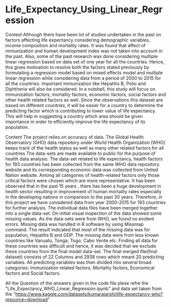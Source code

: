# Life_Expectancy_Using_Linear_Regression

Context
Although there have been lot of studies undertaken in the past on factors affecting life expectancy considering demographic variables, income composition and 
mortality rates. It was found that affect of immunization and human development index was not taken into account in the past. Also, some of the past research was done 
considering multiple linear regression based on data set of one year for all the countries. Hence, this gives motivation to resolve both the factors stated previously 
by formulating a regression model based on mixed effects model and multiple linear regression while considering data from a period of 2000 to 2015 for all the countries.
Important immunization like Hepatitis B, Polio and Diphtheria will also be considered. In a nutshell, this study will focus on immunization factors, mortality factors, 
economic factors, social factors and other health related factors as well. Since the observations this dataset are based on different countries, it will be easier for 
a country to determine the predicting factor which is contributing to lower value of life expectancy. This will help in suggesting a country which area should be given 
importance in order to efficiently improve the life expectancy of its population.

Content
The project relies on accuracy of data. The Global Health Observatory (GHO) data repository under World Health Organization (WHO) keeps track of the health status as
well as many other related factors for all countries The data-sets are made available to public for the purpose of health data analysis. The data-set related to life 
expectancy, health factors for 193 countries has been collected from the same WHO data repository website and its corresponding economic data was collected from United 
Nation website. Among all categories of health-related factors only those critical factors were chosen which are more representative. It has been observed that in the 
past 15 years , there has been a huge development in health sector resulting in improvement of human mortality rates especially in the developing nations in comparison 
to the past 30 years. Therefore, in this project we have considered data from year 2000-2015 for 193 countries for further analysis. The individual data files have been 
merged together into a single data-set. On initial visual inspection of the data showed some missing values. As the data-sets were from WHO, we found no evident errors. 
Missing data was handled in R software by using Missmap command. The result indicated that most of the missing data was for population, Hepatitis B and GDP. The missing 
data were from less known countries like Vanuatu, Tonga, Togo, Cabo Verde etc. Finding all data for these countries was difficult and hence, it was decided that we 
exclude these countries from the final model data-set. The final merged file(final dataset) consists of 22 Columns and 2938 rows which meant 20 predicting variables. 
All predicting variables was then divided into several broad categories: Immunization related factors, Mortality factors, Economical factors and Social factors.

All the Question of the answers given in the code file 
plese refre the "Life_Expectancy_WHO_Linear_Regression.ipynb"
and data set taken from the "https://www.kaggle.com/datasets/kumarajarshi/life-expectancy-who?resource=download"
